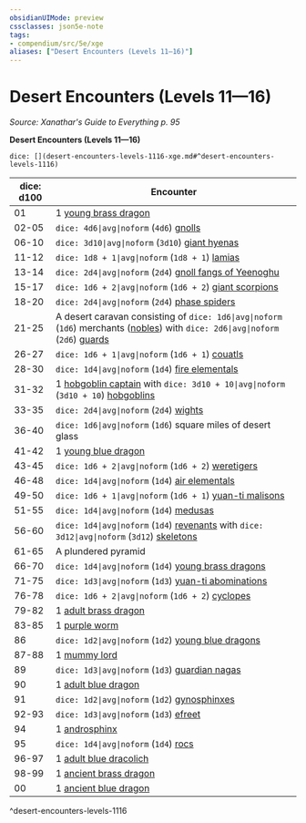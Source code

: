 ```yaml
---
obsidianUIMode: preview
cssclasses: json5e-note
tags:
- compendium/src/5e/xge
aliases: ["Desert Encounters (Levels 11—16)"]
---
```

# Desert Encounters (Levels 11—16)
*Source: Xanathar's Guide to Everything p. 95* 

**Desert Encounters (Levels 11—16)**

`dice: [](desert-encounters-levels-1116-xge.md#^desert-encounters-levels-1116)`

| dice: d100 | Encounter |
|------------|-----------|
| 01 | 1 [young brass dragon](/3-Mechanics/CLI/bestiary/dragon/young-brass-dragon.md) |
| 02-05 | `dice: 4d6\|avg\|noform` (`4d6`) [gnolls](/3-Mechanics/CLI/bestiary/humanoid/gnoll.md) |
| 06-10 | `dice: 3d10\|avg\|noform` (`3d10`) [giant hyenas](/3-Mechanics/CLI/bestiary/beast/giant-hyena.md) |
| 11-12 | `dice: 1d8 + 1\|avg\|noform` (`1d8 + 1`) [lamias](/3-Mechanics/CLI/bestiary/monstrosity/lamia.md) |
| 13-14 | `dice: 2d4\|avg\|noform` (`2d4`) [gnoll fangs of Yeenoghu](/3-Mechanics/CLI/bestiary/fiend/gnoll-fang-of-yeenoghu.md) |
| 15-17 | `dice: 1d6 + 2\|avg\|noform` (`1d6 + 2`) [giant scorpions](/3-Mechanics/CLI/bestiary/beast/giant-scorpion.md) |
| 18-20 | `dice: 2d4\|avg\|noform` (`2d4`) [phase spiders](/3-Mechanics/CLI/bestiary/monstrosity/phase-spider.md) |
| 21-25 | A desert caravan consisting of `dice: 1d6\|avg\|noform` (`1d6`) merchants ([nobles](/3-Mechanics/CLI/bestiary/humanoid/noble.md)) with `dice: 2d6\|avg\|noform` (`2d6`) [guards](/3-Mechanics/CLI/bestiary/humanoid/guard.md) |
| 26-27 | `dice: 1d6 + 1\|avg\|noform` (`1d6 + 1`) [couatls](/3-Mechanics/CLI/bestiary/celestial/couatl.md) |
| 28-30 | `dice: 1d4\|avg\|noform` (`1d4`) [fire elementals](/3-Mechanics/CLI/bestiary/elemental/fire-elemental.md) |
| 31-32 | 1 [hobgoblin captain](/3-Mechanics/CLI/bestiary/humanoid/hobgoblin-captain.md) with `dice: 3d10 + 10\|avg\|noform` (`3d10 + 10`) [hobgoblins](/3-Mechanics/CLI/bestiary/humanoid/hobgoblin.md) |
| 33-35 | `dice: 2d4\|avg\|noform` (`2d4`) [wights](/3-Mechanics/CLI/bestiary/undead/wight.md) |
| 36-40 | `dice: 1d6\|avg\|noform` (`1d6`) square miles of desert glass |
| 41-42 | 1 [young blue dragon](/3-Mechanics/CLI/bestiary/dragon/young-blue-dragon.md) |
| 43-45 | `dice: 1d6 + 2\|avg\|noform` (`1d6 + 2`) [weretigers](/3-Mechanics/CLI/bestiary/humanoid/weretiger.md) |
| 46-48 | `dice: 1d4\|avg\|noform` (`1d4`) [air elementals](/3-Mechanics/CLI/bestiary/elemental/air-elemental.md) |
| 49-50 | `dice: 1d6 + 1\|avg\|noform` (`1d6 + 1`) [yuan-ti malisons](/3-Mechanics/CLI/bestiary/monstrosity/yuan-ti-malison-type-1.md) |
| 51-55 | `dice: 1d4\|avg\|noform` (`1d4`) [medusas](/3-Mechanics/CLI/bestiary/monstrosity/medusa.md) |
| 56-60 | `dice: 1d4\|avg\|noform` (`1d4`) [revenants](/3-Mechanics/CLI/bestiary/undead/revenant.md) with `dice: 3d12\|avg\|noform` (`3d12`) [skeletons](/3-Mechanics/CLI/bestiary/undead/skeleton.md) |
| 61-65 | A plundered pyramid |
| 66-70 | `dice: 1d4\|avg\|noform` (`1d4`) [young brass dragons](/3-Mechanics/CLI/bestiary/dragon/young-brass-dragon.md) |
| 71-75 | `dice: 1d3\|avg\|noform` (`1d3`) [yuan-ti abominations](/3-Mechanics/CLI/bestiary/monstrosity/yuan-ti-abomination.md) |
| 76-78 | `dice: 1d6 + 2\|avg\|noform` (`1d6 + 2`) [cyclopes](/3-Mechanics/CLI/bestiary/giant/cyclops.md) |
| 79-82 | 1 [adult brass dragon](/3-Mechanics/CLI/bestiary/dragon/adult-brass-dragon.md) |
| 83-85 | 1 [purple worm](/3-Mechanics/CLI/bestiary/monstrosity/purple-worm.md) |
| 86 | `dice: 1d2\|avg\|noform` (`1d2`) [young blue dragons](/3-Mechanics/CLI/bestiary/dragon/young-blue-dragon.md) |
| 87-88 | 1 [mummy lord](/3-Mechanics/CLI/bestiary/undead/mummy-lord.md) |
| 89 | `dice: 1d3\|avg\|noform` (`1d3`) [guardian nagas](/3-Mechanics/CLI/bestiary/monstrosity/guardian-naga.md) |
| 90 | 1 [adult blue dragon](/3-Mechanics/CLI/bestiary/dragon/adult-blue-dragon.md) |
| 91 | `dice: 1d2\|avg\|noform` (`1d2`) [gynosphinxes](/3-Mechanics/CLI/bestiary/monstrosity/gynosphinx.md) |
| 92-93 | `dice: 1d3\|avg\|noform` (`1d3`) [efreet](/3-Mechanics/CLI/bestiary/elemental/efreeti.md) |
| 94 | 1 [androsphinx](/3-Mechanics/CLI/bestiary/monstrosity/androsphinx.md) |
| 95 | `dice: 1d4\|avg\|noform` (`1d4`) [rocs](/3-Mechanics/CLI/bestiary/monstrosity/roc.md) |
| 96-97 | 1 [adult blue dracolich](/3-Mechanics/CLI/bestiary/undead/adult-blue-dracolich.md) |
| 98-99 | 1 [ancient brass dragon](/3-Mechanics/CLI/bestiary/dragon/ancient-brass-dragon.md) |
| 00 | 1 [ancient blue dragon](/3-Mechanics/CLI/bestiary/dragon/ancient-blue-dragon.md) |
^desert-encounters-levels-1116